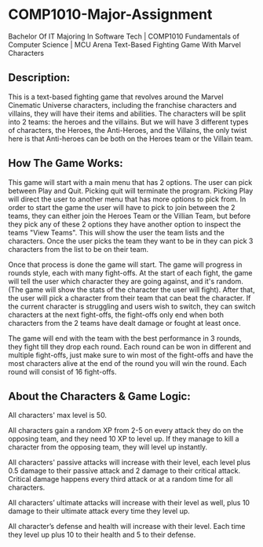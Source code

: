 # COMP1010-Major-Assignment
Bachelor Of IT Majoring In Software Tech |
COMP1010 Fundamentals of Computer Science |
MCU Arena Text-Based Fighting Game With Marvel Characters

## Description:
This is a text-based fighting game that revolves around the Marvel Cinematic Universe characters, including the franchise characters and villains, they will have their items and abilities. The characters will be split into 2 teams: the heroes and the villains. But we will have 3 different types of characters, the Heroes, the Anti-Heroes, and the Villains, the only twist here is that Anti-heroes can be both on the Heroes team or the Villain team.

## How The Game Works:
This game will start with a main menu that has 2 options. The user can pick between Play and Quit. Picking quit will terminate the program. Picking Play will direct the user to another menu that has more options to pick from. In order to start the game the user will have to pick to join between the 2 teams, they can either join the Heroes Team or the Villian Team, but before they pick any of these 2 options they have another option to inspect the teams "View Teams". This will show the user the team lists and the characters. Once the user picks the team they want to be in they can pick 3 characters from the list to be on their team.

Once that process is done the game will start. The game will progress in rounds style, each with many fight-offs. At the start of each fight, the game will tell the user which character they are going against, and it's random. (The game will show the stats of the character the user will fight). After that, the user will pick a character from their team that can beat the character. If the current character is struggling and users wish to switch, they can switch characters at the next fight-offs, the fight-offs only end when both characters from the 2 teams have dealt damage or fought at least once.

The game will end with the team with the best performance in 3 rounds, they fight till they drop each round. Each round can be won in different and multiple fight-offs, just make sure to win most of the fight-offs and have the most characters alive at the end of the round you will win the round. Each round will consist of 16 fight-offs.

## About the Characters & Game Logic:
All characters' max level is 50.

All characters gain a random XP from 2-5 on every attack they do on the opposing team, and they need 10 XP to level up. If they manage to kill a character from the opposing team, they will level up instantly.

All characters' passive attacks will increase with their level, each level plus 0.5 damage to their passive attack and 2 damage to their critical attack. Critical damage happens every third attack or at a random time for all characters.

All characters’ ultimate attacks will increase with their level as well, plus 10 damage to their ultimate attack every time they level up.

All character’s defense and health will increase with their level. Each time they level up plus 10 to their health and 5 to their defense.

